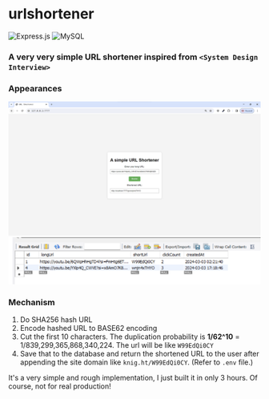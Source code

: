 # urlshortener
![Express.js](https://img.shields.io/badge/express.js-%23404d59.svg?style=for-the-badge&logo=express&logoColor=%2361DAFB)
![MySQL](https://img.shields.io/badge/mysql-%2300f.svg?style=for-the-badge&logo=mysql&logoColor=white)
### A very very simple URL shortener inspired from `<System Design Interview>`

### Appearances
![1](./readme_pic/1.png)
![2](./readme_pic/2.png)

### Mechanism
1. Do SHA256 hash URL
2. Encode hashed URL to BASE62 encoding
3. Cut the first 10 characters. The duplication probability is **1/62^10** = 1/839,299,365,868,340,224. The url will be like `W99EdQi0CY`
4. Save that to the database and return the shortened URL to the user after appending the site domain like `knig.ht/W99EdQi0CY`. (Refer to `.env` file.)

It's a very simple and rough implementation, I just built it in only 3 hours. Of course, not for real production!